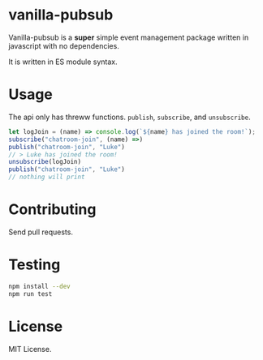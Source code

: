 # vanilla-pubsub
Vanilla-pubsub is a __super__ simple event management package written in javascript with no dependencies.

It is written in ES module syntax.

# Usage
The api only has threww functions.  `publish`, `subscribe`, and `unsubscribe`.

```javascript
let logJoin = (name) => console.log(`${name} has joined the room!`);
subscribe("chatroom-join", (name) =>)
publish("chatroom-join", "Luke")
// > Luke has joined the room!
unsubscribe(logJoin)
publish("chatroom-join", "Luke")
// nothing will print
```

# Contributing
Send pull requests.

# Testing
```bash
npm install --dev
npm run test
```

# License
MIT License.
